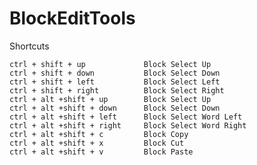 # BlockEditTools
Shortcuts

    ctrl + shift + up             Block Select Up        
    ctrl + shift + down           Block Select Down      
    ctrl + shift + left           Block Select Left      
    ctrl + shift + right          Block Select Right     
    ctrl + alt +shift + up        Block Select Up        
    ctrl + alt +shift + down      Block Select Down      
    ctrl + alt +shift + left      Block Select Word Left 
    ctrl + alt +shift + right     Block Select Word Right
    ctrl + alt +shift + c         Block Copy             
    ctrl + alt +shift + x         Block Cut              
    ctrl + alt +shift + v         Block Paste                     
